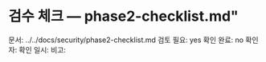 # 검수 체크 — phase2-checklist.md"
문서: ../../docs/security/phase2-checklist.md
검토 필요: yes
확인 완료: no
확인자:
확인 일시:
비고:
